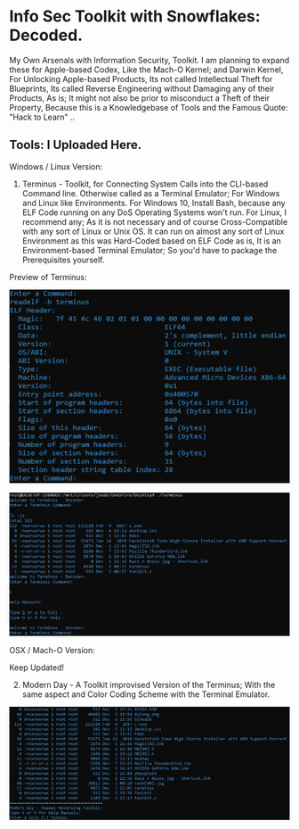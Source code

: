 # Info Sec Toolkit with Snowflakes: Decoded.
My Own Arsenals with Information Security, Toolkit. I am planning to expand these for Apple-based Codex, Like the Mach-O Kernel; and Darwin Kernel, For Unlocking Apple-based Products, Its not called Intellectual Theft for Blueprints, Its called Reverse Engineering without Damaging any of their Products, As is; It might not also be prior to misconduct a Theft of their Property, Because this is a Knowledgebase of Tools and the Famous Quote: "Hack to Learn" ..

## Tools: I Uploaded Here.

Windows / Linux Version:

1) Terminus - Toolkit, for Connecting System Calls into the CLI-based Command line. Otherwise called as a Terminal Emulator; For Windows and Linux like Environments. For Windows 10, Install Bash, because any ELF Code running on any DoS Operating Systems won't run. For Linux, I recommend any; As it is not necessary and of course Cross-Compatible with any sort of Linux or Unix OS. It can run on almost any sort of Linux Environment as this was Hard-Coded based on ELF Code as is, It is an Environment-based Terminal Emulator; So you'd have to package the Prerequisites yourself.

Preview of Terminus:

![alt text](https://raw.githubusercontent.com/binarykorra/InfoSecToolkit/master/Terminus.png)

![alt text](https://raw.githubusercontent.com/binarykorra/InfoSecToolkit/master/Term[00].jpg)

OSX / Mach-O Version:

Keep Updated!

2) Modern Day - A Toolkit improvised Version of the Terminus; With the same aspect and Color Coding Scheme with the Terminal Emulator.

![alt text](https://raw.githubusercontent.com/binarykorra/InfoSecToolkit/master/ModDay[01].jpg)
